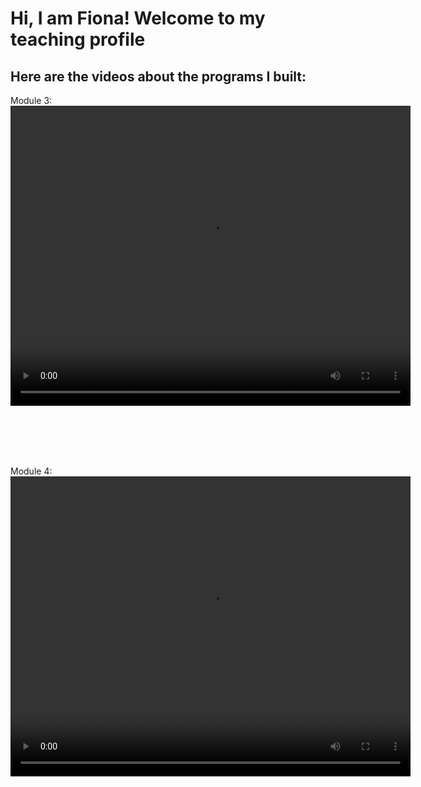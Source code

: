 #  Hi, I am Fiona! Welcome to my teaching profile
## Here are the videos about the programs I built:
Module 3:
<video width="640" height="480" controls>
  <source src="video1997825436_ocPkgQ0y (2).mp4" type="video/mp4">
</video>

<br><br>
<br><br>

Module 4:
<video width="640" height="480" controls>
  <source src="video1276810085_pMfBUarr (1).mp4" type="video/mp4">
</video>
